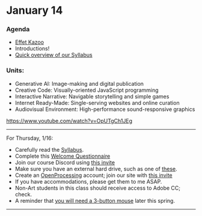 # January 14

### Agenda

* [Effet Kazoo](https://www.youtube.com/watch?v=y9FKxMiiI6Y)
* Introductions!
* [Quick overview of our Syllabus](../../syllabi/60-120_spring_2025.md)

### Units: 

* Generative AI: Image-making and digital publication
* Creative Code: Visually-oriented JavaScript programming
* Interactive Narrative: Navigable storytelling and simple games
* Internet Ready-Made: Single-serving websites and online curation
* Audiovisual Environment: High-performance sound-responsive graphics

https://www.youtube.com/watch?v=OpUTgCh1JEg

---



For Thursday, 1/16:

* Carefully read the [Syllabus](https://github.com/golanlevin/60-120/blob/main/2025/syllabus/readme.md).
* Complete this [Welcome Questionnaire](https://forms.gle/5HW4Eeg3aQsN9nJN9)
* Join our course Discord using [this invite](https://discord.gg/4AfNmD8GFp)
* Make sure you have an external hard drive, such as one of [these](https://www.amazon.com/gp/product/B08GTYFC37/?th=1).
* Create an [OpenProcessing](https://openprocessing.org) account; join our site with [this invite](https://openprocessing.org/join/F883B9)
* If you have accommodations, please get them to me ASAP.
* Non-Art students in this class should receive access to Adobe CC; check.
* A reminder that [you will need a 3-button mouse](https://github.com/golanlevin/60-120/blob/main/2025/syllabus/readme.md#required-course-materials) later this spring.

--- 


